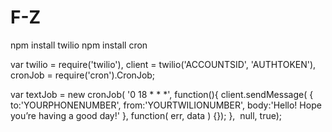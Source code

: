 # F-Z
npm install twilio
npm install cron

var twilio = require('twilio'),
client = twilio('ACCOUNTSID', 'AUTHTOKEN'),
cronJob = require('cron').CronJob;

var textJob = new cronJob( '0 18 * * *', function(){
  client.sendMessage( { to:'YOURPHONENUMBER', from:'YOURTWILIONUMBER', body:'Hello! Hope you’re having a good day!' }, function( err, data ) {});
},  null, true);
